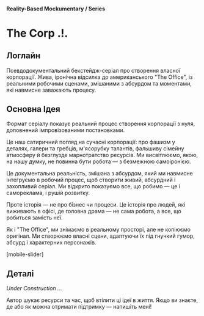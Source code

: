 #### Reality-Based Mockumentary / Series

# The Corp .!.

## Логлайн

Псевдодокументальний бекстейдж-серіал про створення власної корпорації. Жива, іронічна відсилка до американського "The Office", із реальними робочими сценами, змішаними з абсурдом та моментами, які навмисне заважають процесу.

## Основна Ідея

Формат серіалу показує реальний процес створення корпорації з нуля, доповнений імпровізованими постановками.

Це наш сатиричний погляд на сучасні корпорації: про фашизм у деталях, галери та гребців, м'ясорубку талантів, фальшиву сімейну атмосферу й безглузде марнотратство ресурсів. Ми висвітлюємо, якою, на нашу думку, не повинна бути робота — з безмежною самоіронією.

Це документальна реальність, змішана з абсурдом, який ми навмисне інтегруємо в робочий процес, щоб створити живий, абсурдний і захопливий серіал. Ми відкрито показуємо все, що робимо — це і самореклама, і рушій розвитку.

Проте історія — не про бізнес чи процеси. Це історія про людей, які виживають в офісі, де головна драма — не сама робота, а все, що робиться замість неї.

Як і "The Office", ми знімаємо в реальному просторі, але не копіюємо оригінал. Ми створюємо власні сцени, адаптуючи їх під гнучкий гумор, абсурд і характерних персонажів.

[mobile-slider]

## Деталі

*Under Construction …*

Автор шукає ресурси та час, щоб втілити ці ідеї в життя. Якщо ви знаєте, де або як можна отримати підтримку — напишіть мені!